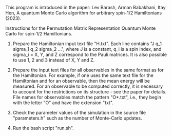 This program is introduced in the paper: Lev Barash, Arman Babakhani, Itay Hen, A quantum Monte Carlo algorithm for arbitrary spin-1/2 Hamiltonians (2023).

Instructions for the Permutation Matrix Representation Quantum Monte Carlo for spin-1/2 Hamiltonians.

1. Prepare the Hamiltonian input text file "H.txt".
   Each line contains "J q_1 sigma_1 q_2 sigma_2 ...", where J is a constant, q_i is a spin index, and sigma_i = X, Y, and Z correspond to the Pauli matrices. It is also possible to use 1, 2 and 3 instead of X, Y and Z.

2. Prepare the input text files for all observables in the same format as for the Hamiltonian.
   For example, if one uses the same text file for the Hamiltonian and for an observable, then the mean energy will be measured.
   For an observable to be computed correctly, it is necessary to account for the restrictions on its structure - see the paper for details.
   File names for observables match the pattern "O*.txt", i.e., they begin with the letter "O" and have the extension "txt".

3. Check the parameter values of the simulation in the source file "parameters.h" such as the number of Monte-Carlo updates.

4. Run the bash script "run.sh".
